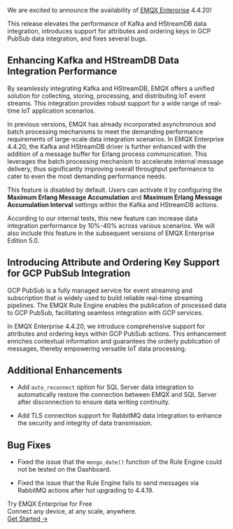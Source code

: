 We are excited to announce the availability of [EMQX Enterprise](https://www.emqx.com/en/products/emqx) 4.4.20!

This release elevates the performance of Kafka and HStreamDB data integration, introduces support for attributes and ordering keys in GCP PubSub data integration, and fixes several bugs.

## Enhancing Kafka and HStreamDB Data Integration Performance

By seamlessly integrating Kafka and HStreamDB, EMQX offers a unified solution for collecting, storing, processing, and distributing IoT event streams. This integration provides robust support for a wide range of real-time IoT application scenarios.

In previous versions, EMQX has already incorporated asynchronous and batch processing mechanisms to meet the demanding performance requirements of large-scale data integration scenarios. In EMQX Enterprise 4.4.20, the Kafka and HStreamDB driver is further enhanced with the addition of a message buffer for Erlang process communication. This leverages the batch processing mechanism to accelerate internal message delivery, thus significantly improving overall throughput performance to cater to even the most demanding performance needs.

This feature is disabled by default. Users can activate it by configuring the **Maximum Erlang Message Accumulation** and **Maximum Erlang Message Accumulation Interval** settings within the Kafka and HStreamDB actions.

According to our internal tests, this new feature can increase data integration performance by 10%-40% across various scenarios. We will also include this feature in the subsequent versions of EMQX Enterprise Edition 5.0.

## Introducing Attribute and Ordering Key Support for GCP PubSub Integration

GCP PubSub is a fully managed service for event streaming and subscription that is widely used to build reliable real-time streaming pipelines. The EMQX Rule Engine enables the publication of processed data to GCP PubSub, facilitating seamless integration with GCP services.

In EMQX Enterprise 4.4.20, we introduce comprehensive support for attributes and ordering keys within GCP PubSub actions. This enhancement enriches contextual information and guarantees the orderly publication of messages, thereby empowering versatile IoT data processing.

## Additional Enhancements

- Add `auto_reconnect` option for SQL Server data integration to automatically restore the connection between EMQX and SQL Server after disconnection to ensure data writing continuity.

- Add TLS connection support for RabbitMQ data integration to enhance the security and integrity of data transmission.

## Bug Fixes

- Fixed the issue that the `mongo_date()` function of the Rule Engine could not be tested on the Dashboard.

- Fixed the issue that the Rule Engine fails to send messages via RabbitMQ actions after hot upgrading to 4.4.19.



<section class="promotion">
    <div>
        Try EMQX Enterprise for Free
      <div class="is-size-14 is-text-normal has-text-weight-normal">Connect any device, at any scale, anywhere.</div>
    </div>
    <a href="https://www.emqx.com/en/try?product=enterprise" class="button is-gradient px-5">Get Started →</a>
</section>
